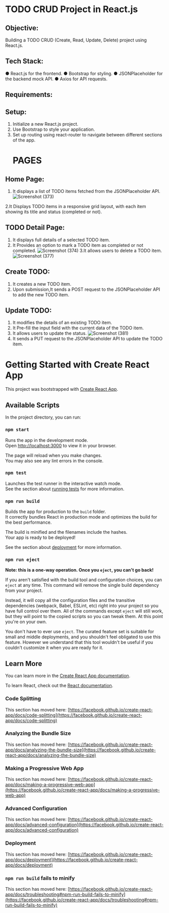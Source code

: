 # TODO CRUD Project in React.js
## Objective:
Building  a TODO CRUD (Create, Read, Update, Delete) project using React.js.
## Tech Stack:
● React.js for the frontend.
● Bootstrap for styling.
● JSONPlaceholder for the backend mock API.
● Axios for API requests.
## Requirements:
## Setup:
1. Initialize a new React.js project.
2. Use Bootstrap to style your application.
3. Set up routing using react-router to navigate between different sections of the app.
   # PAGES
## Home Page:
1. It displays a list of TODO items fetched from the JSONPlaceholder API.
   ![Screenshot (373)](https://github.com/SatyaDevi-Amujala/TODO-JSONPlaceHolder/assets/133928428/7e8fdd75-5614-40cd-81ce-820435133eae)

2.It Displays TODO items in a responsive grid layout, with each item showing its title and
status (completed or not).
## TODO Detail Page:
1. It displays full details of a selected TODO item.
2. It Provides an option to mark a TODO item as completed or not completed.
   ![Screenshot (374)](https://github.com/SatyaDevi-Amujala/TODO-JSONPlaceHolder/assets/133928428/40945f81-5e3d-4873-a3c5-c490cc006ce8)
3.It allows users to delete a TODO item.
![Screenshot (377)](https://github.com/SatyaDevi-Amujala/TODO-JSONPlaceHolder/assets/133928428/d66b2f86-c862-49cb-badb-00748310dc6f)
## Create TODO:
1. It creates a new TODO item.
3. Upon submission,It sends a POST request to the JSONPlaceholder API to add the new
TODO item.
## Update TODO:
1. It modifies the details of an existing TODO item.
2. It Pre-fill the input field with the current data of the TODO item.
3. It allows users to update the status.
![Screenshot (381)](https://github.com/SatyaDevi-Amujala/TODO-JSONPlaceHolder/assets/133928428/f62b1aec-4ec1-42c2-a08b-c08492d20227)
4. It sends a PUT request to the JSONPlaceholder API to update the TODO item.

# Getting Started with Create React App

This project was bootstrapped with [Create React App](https://github.com/facebook/create-react-app).

## Available Scripts

In the project directory, you can run:

### `npm start`

Runs the app in the development mode.\
Open [http://localhost:3000](http://localhost:3000) to view it in your browser.

The page will reload when you make changes.\
You may also see any lint errors in the console.

### `npm test`

Launches the test runner in the interactive watch mode.\
See the section about [running tests](https://facebook.github.io/create-react-app/docs/running-tests) for more information.

### `npm run build`

Builds the app for production to the `build` folder.\
It correctly bundles React in production mode and optimizes the build for the best performance.

The build is minified and the filenames include the hashes.\
Your app is ready to be deployed!

See the section about [deployment](https://facebook.github.io/create-react-app/docs/deployment) for more information.

### `npm run eject`

**Note: this is a one-way operation. Once you `eject`, you can't go back!**

If you aren't satisfied with the build tool and configuration choices, you can `eject` at any time. This command will remove the single build dependency from your project.

Instead, it will copy all the configuration files and the transitive dependencies (webpack, Babel, ESLint, etc) right into your project so you have full control over them. All of the commands except `eject` will still work, but they will point to the copied scripts so you can tweak them. At this point you're on your own.

You don't have to ever use `eject`. The curated feature set is suitable for small and middle deployments, and you shouldn't feel obligated to use this feature. However we understand that this tool wouldn't be useful if you couldn't customize it when you are ready for it.

## Learn More

You can learn more in the [Create React App documentation](https://facebook.github.io/create-react-app/docs/getting-started).

To learn React, check out the [React documentation](https://reactjs.org/).

### Code Splitting

This section has moved here: [https://facebook.github.io/create-react-app/docs/code-splitting](https://facebook.github.io/create-react-app/docs/code-splitting)

### Analyzing the Bundle Size

This section has moved here: [https://facebook.github.io/create-react-app/docs/analyzing-the-bundle-size](https://facebook.github.io/create-react-app/docs/analyzing-the-bundle-size)

### Making a Progressive Web App

This section has moved here: [https://facebook.github.io/create-react-app/docs/making-a-progressive-web-app](https://facebook.github.io/create-react-app/docs/making-a-progressive-web-app)

### Advanced Configuration

This section has moved here: [https://facebook.github.io/create-react-app/docs/advanced-configuration](https://facebook.github.io/create-react-app/docs/advanced-configuration)

### Deployment

This section has moved here: [https://facebook.github.io/create-react-app/docs/deployment](https://facebook.github.io/create-react-app/docs/deployment)

### `npm run build` fails to minify

This section has moved here: [https://facebook.github.io/create-react-app/docs/troubleshooting#npm-run-build-fails-to-minify](https://facebook.github.io/create-react-app/docs/troubleshooting#npm-run-build-fails-to-minify)

